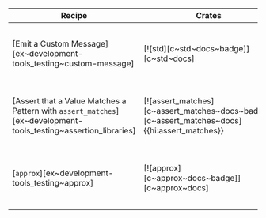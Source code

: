 | Recipe | Crates | Categories |
|--------|--------|------------|
| [Emit a Custom Message][ex~development-tools_testing~custom-message] | [![std][c~std~docs~badge]][c~std~docs] | [![cat~development-tools::testing][cat~development-tools::testing~badge]][cat~development-tools::testing] |
| [Assert that a Value Matches a Pattern with `assert_matches`][ex~development-tools_testing~assertion_libraries] | [![assert_matches][c~assert_matches~docs~badge]][c~assert_matches~docs]{{hi:assert_matches}} | [![cat~development-tools::testing][cat~development-tools::testing~badge]][cat~development-tools::testing] |
| [`approx`][ex~development-tools_testing~approx] | [![approx][c~approx~docs~badge]][c~approx~docs] | [![cat~development-tools::testing][cat~development-tools::testing~badge]][cat~development-tools::testing] |
